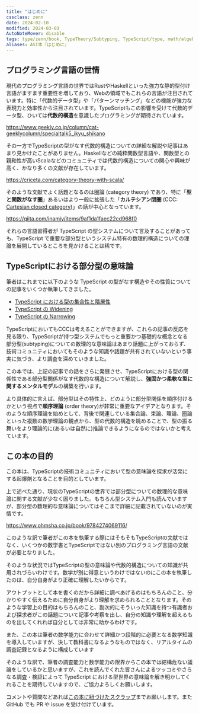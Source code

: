 ```yaml
---
title: "はじめに"
cssclass: zenn
date: 2024-02-10
modified: 2024-03-03
AutoNoteMover: disable
tags: type/zenn/book, TypeTheory/Subtyping, TypeScript/type, math/algebra
aliases: AST本『はじめに』
---
```


## プログラミング言語の世情

現代のプログラミング言語の世界ではRustやHaskellといった強力な静的型付け言語がますます重要性を増しており、Webの領域でもこれらの言語が注目されています。特に「代数的データ型」や「パターンマッチング」などの機能が強力な表現力と効率性から注目されています。TypeScriptもこの影響を受けて代数的データ型、ひいては**代数的構造**を意識したプログラミングが期待されています。

https://www.geekly.co.jp/column/cat-geeklycolumn/specialtalk5_ikyu_shikano

その一方でTypeScriptの型がなす代数的構造についての詳細な解説や記事はあまり見かけたことがありません。Haskellなどの純粋関数型言語や、関数型との親和性が高いScalaなどのコミュニティでは代数的構造についての関心や興味が高く、かなり多くの文献が存在しています。

https://criceta.com/category-theory-with-scala/

そのような文献でよく話題となるのは圏論 (category theory) であり、特に「**型と関数がなす圏**」あるいはより一般に拡張した「**カルテシアン閉圏** (CCC: [Cartesian closed category](https://en.wikipedia.org/wiki/Cartesian_closed_category))」の話が中心となっています。

https://qiita.com/inamiy/items/9af1da1faec22cd968f0

それらの言語習得者が TypeScript の型システムについて言及することがあっても、TypeScript で重要な部分型というシステム特有の数理的構造についての理論を展開しているところを見かけることは稀です。

## TypeScriptにおける部分型の意味論

筆者はこれまでに以下のような TypeScript の型がなす構造やその性質についての記事をいくつか執筆してきました。

- [TypeScript における型の集合性と階層性](https://zenn.dev/estra/articles/typescript-type-set-hierarchy)
- [TypeScript の Widening](https://zenn.dev/estra/articles/typescript-widening)
- [TypeScript の Narrowing](https://zenn.dev/estra/articles/typescript-narrowing)

TypeScriptにおいてもCCCは考えることができますが、これらの記事の反応を見る限り、TypeScriptが持つ型システムでもっと重要かつ基礎的な概念となる部分型(subtyping)についての数理的な意味論はあまり話題に上がっておらず、技術コミュニティにおいてもそのような知識や話題が共有されていないという事実に気づき、より調査を深めていきました。

この本では、上記の記事での話をさらに発展させ、TypeScriptにおける型の関係性である部分型関係がなす代数的な構造について解説し、**強固かつ柔軟な型に関するメンタルモデル**の構築を行います。

より具体的に言えば、部分型はその特性上、どのように部分型関係を順序付けるかという視点で**順序理論** (order theory)が非常に重要なアイデアとなります。そのような順序理論を始めとして、背後で関連している集合論、束論、環論、圏論といった複数の数学理論の観点から、型の代数的構造を眺めることで、型の振る舞いをより理論的に(あるいは自然に)推論できるようになるのではないかと考えています。

## この本の目的

この本は、TypeScriptの技術コミュニティにおいて型の意味論を探求が活発にする起爆剤となることを目的としています。

上で述べた通り、現状のTypeScriptの世界では部分型についての数理的な意味論に関する文献が少なく困りました。もちろん型システム入門も読んでいますが、部分型の数理的な意味論についてはそこまで詳細に記載されていないのが実情です。

https://www.ohmsha.co.jp/book/9784274069116/

このような訳で筆者がこの本を執筆する際にはそもそもTypeScriptの文献ではなく、いくつかの数学書とTypeScriptではない別のプログラミング言語の文献が必要となりました。

そのような状況ではTypeScriptの型の意味論や代数的構造についての知識が共用されづらいわけです。数学が別に得意というわけではないのにこの本を執筆したのは、自分自身がより正確に理解したいからです。

アウトプットとして本を書くのだから詳細に調べあげるのはもちろんのこと、分かりやすく伝えるために自分自身がより理解を求められることとなります。そのような学習上の目的はもちろんのこと、副次的にそういった知識を持つ有識者および探求者がこの話題について記事や考察を出し、自分の知識や理解を超えるものを出してくれれば自分としては非常に助かるわけです。

また、この本は筆者の数学能力に合わせて詳細かつ段階的に必要となる数学知識を導入していますが、決して教科書になるようなものではなく、リアルタイムの調査記録となるように構成しています

そのような訳で、筆者の調査能力と数学能力の限界からこの本では結構危ない議論をしているかと思いますが、これを読んでくれた皆さんによるツッコミやさらなる調査・検証によって TypeScript における型世界の意味論を解き明かしてくれることを期待していますので、ご協力よろしくお願いします。

コメントや質問などあれば[この本に紐づけたスクラップ](https://zenn.dev/estra/scraps/9a557cab6e6bd0)までお願いします。また GitHub でも PR や issue を受け付けています。


